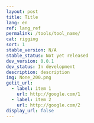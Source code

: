 ```yaml
---
layout: post
title: Title
lang: en
ref: lang_ref
permalink: /tools/tool_name/
cat: rigging
sort: 1
stable_version: N/A
stable_status: Not yet released
dev_version: 0.0.1
dev_status: In development
description: description
img: None_200.png
getit_url:
  - label: item 1
    url: http://google.com/1
  - label: item 2
    url: http://google.com/2
display_url: false
---
```

